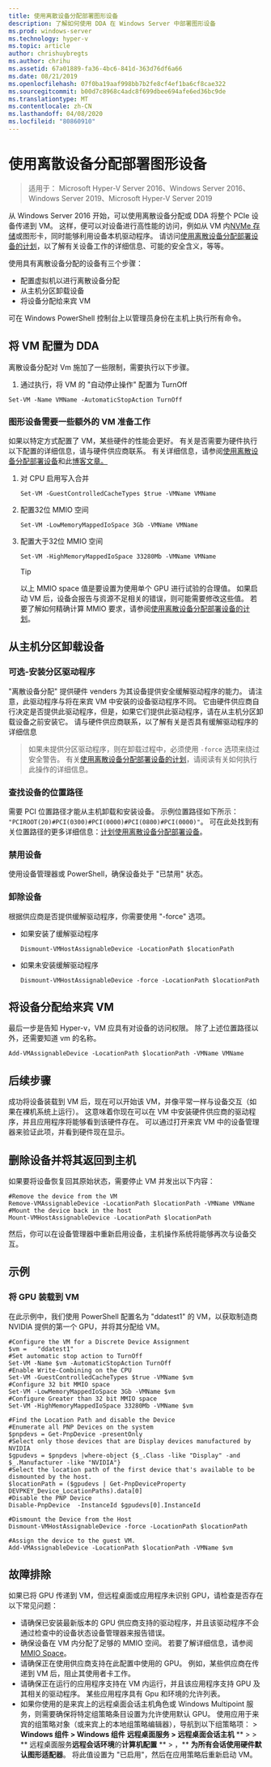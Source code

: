 ```yaml
---
title: 使用离散设备分配部署图形设备
description: 了解如何使用 DDA 在 Windows Server 中部署图形设备
ms.prod: windows-server
ms.technology: hyper-v
ms.topic: article
author: chrishuybregts
ms.author: chrihu
ms.assetid: 67a01889-fa36-4bc6-841d-363d76df6a66
ms.date: 08/21/2019
ms.openlocfilehash: 07f0ba19aaf998bb7b2fe8cf4ef1ba6cf8cae322
ms.sourcegitcommit: b00d7c8968c4adc8f699dbee694afe6ed36bc9de
ms.translationtype: MT
ms.contentlocale: zh-CN
ms.lasthandoff: 04/08/2020
ms.locfileid: "80860910"
---
```

# <a name="deploy-graphics-devices-using-discrete-device-assignment"></a>使用离散设备分配部署图形设备

> 适用于： Microsoft Hyper-V Server 2016、Windows Server 2016、Windows Server 2019、Microsoft Hyper-V Server 2019  

从 Windows Server 2016 开始，可以使用离散设备分配或 DDA 将整个 PCIe 设备传递到 VM。  这样，便可以对设备进行高性能的访问，例如从 VM 内[NVMe 存储](./Deploying-storage-devices-using-dda.md)或图形卡，同时能够利用设备本机驱动程序。  请访问[使用离散设备分配部署设备的计划](../plan/Plan-for-Deploying-Devices-using-Discrete-Device-Assignment.md)，以了解有关设备工作的详细信息、可能的安全含义，等等。

使用具有离散设备分配的设备有三个步骤：
-   配置虚拟机以进行离散设备分配
-   从主机分区卸载设备
-   将设备分配给来宾 VM

可在 Windows PowerShell 控制台上以管理员身份在主机上执行所有命令。

## <a name="configure-the-vm-for-dda"></a>将 VM 配置为 DDA
离散设备分配对 Vm 施加了一些限制，需要执行以下步骤。

1.  通过执行，将 VM 的 "自动停止操作" 配置为 TurnOff

```
Set-VM -Name VMName -AutomaticStopAction TurnOff
```

### <a name="some-additional-vm-preparation-is-required-for-graphics-devices"></a>图形设备需要一些额外的 VM 准备工作

如果以特定方式配置了 VM，某些硬件的性能会更好。  有关是否需要为硬件执行以下配置的详细信息，请与硬件供应商联系。 有关详细信息，请参阅[使用离散设备分配部署设备](../plan/Plan-for-Deploying-Devices-using-Discrete-Device-Assignment.md)和此[博客文章。](https://techcommunity.microsoft.com/t5/Virtualization/Discrete-Device-Assignment-GPUs/ba-p/382266)

1. 对 CPU 启用写入合并
   ```
   Set-VM -GuestControlledCacheTypes $true -VMName VMName
   ```
2. 配置32位 MMIO 空间
   ```
   Set-VM -LowMemoryMappedIoSpace 3Gb -VMName VMName
   ```
3. 配置大于32位 MMIO 空间
   ```
   Set-VM -HighMemoryMappedIoSpace 33280Mb -VMName VMName
   ```
   > [!TIP] 
   > 以上 MMIO space 值是要设置为使用单个 GPU 进行试验的合理值。  如果启动 VM 后，设备会报告与资源不足相关的错误，则可能需要修改这些值。 若要了解如何精确计算 MMIO 要求，请参阅[使用离散设备分配部署设备的计划](../plan/Plan-for-Deploying-Devices-using-Discrete-Device-Assignment.md)。

## <a name="dismount-the-device-from-the-host-partition"></a>从主机分区卸载设备
### <a name="optional---install-the-partitioning-driver"></a>可选-安装分区驱动程序
"离散设备分配" 提供硬件 venders 为其设备提供安全缓解驱动程序的能力。  请注意，此驱动程序与将在来宾 VM 中安装的设备驱动程序不同。  它由硬件供应商自行决定是否提供此驱动程序，但是，如果它们提供此驱动程序，请在从主机分区卸载设备之前安装它。  请与硬件供应商联系，以了解有关是否具有缓解驱动程序的详细信息
> 如果未提供分区驱动程序，则在卸载过程中，必须使用 `-force` 选项来绕过安全警告。 有关[使用离散设备分配部署设备的计划](../plan/Plan-for-Deploying-Devices-using-Discrete-Device-Assignment.md)，请阅读有关如何执行此操作的详细信息。

### <a name="locating-the-devices-location-path"></a>查找设备的位置路径
需要 PCI 位置路径才能从主机卸载和安装设备。  示例位置路径如下所示： `"PCIROOT(20)#PCI(0300)#PCI(0000)#PCI(0800)#PCI(0000)"`。  可在此处找到有关位置路径的更多详细信息：[计划使用离散设备分配部署设备](../plan/Plan-for-Deploying-Devices-using-Discrete-Device-Assignment.md)。

### <a name="disable-the-device"></a>禁用设备
使用设备管理器或 PowerShell，确保设备处于 "已禁用" 状态。  

### <a name="dismount-the-device"></a>卸除设备
根据供应商是否提供缓解驱动程序，你需要使用 "-force" 选项。
- 如果安装了缓解驱动程序
  ```
  Dismount-VMHostAssignableDevice -LocationPath $locationPath
  ```
- 如果未安装缓解驱动程序
  ```
  Dismount-VMHostAssignableDevice -force -LocationPath $locationPath
  ```

## <a name="assigning-the-device-to-the-guest-vm"></a>将设备分配给来宾 VM
最后一步是告知 Hyper-v，VM 应具有对设备的访问权限。  除了上述位置路径以外，还需要知道 vm 的名称。

```
Add-VMAssignableDevice -LocationPath $locationPath -VMName VMName
```

## <a name="whats-next"></a>后续步骤
成功将设备装载到 VM 后，现在可以开始该 VM，并像平常一样与设备交互（如果在裸机系统上运行）。  这意味着你现在可以在 VM 中安装硬件供应商的驱动程序，并且应用程序将能够看到该硬件存在。  可以通过打开来宾 VM 中的设备管理器来验证此项，并看到硬件现在显示。

## <a name="removing-a-device-and-returning-it-to-the-host"></a>删除设备并将其返回到主机
如果要将设备恢复回其原始状态，需要停止 VM 并发出以下内容：
```
#Remove the device from the VM
Remove-VMAssignableDevice -LocationPath $locationPath -VMName VMName
#Mount the device back in the host
Mount-VMHostAssignableDevice -LocationPath $locationPath
```
然后，你可以在设备管理器中重新启用设备，主机操作系统将能够再次与设备交互。

## <a name="example"></a>示例

### <a name="mounting-a-gpu-to-a-vm"></a>将 GPU 装载到 VM
在此示例中，我们使用 PowerShell 配置名为 "ddatest1" 的 VM，以获取制造商 NVIDIA 提供的第一个 GPU，并将其分配给 VM。  
```
#Configure the VM for a Discrete Device Assignment
$vm =   "ddatest1"
#Set automatic stop action to TurnOff
Set-VM -Name $vm -AutomaticStopAction TurnOff
#Enable Write-Combining on the CPU
Set-VM -GuestControlledCacheTypes $true -VMName $vm
#Configure 32 bit MMIO space
Set-VM -LowMemoryMappedIoSpace 3Gb -VMName $vm
#Configure Greater than 32 bit MMIO space
Set-VM -HighMemoryMappedIoSpace 33280Mb -VMName $vm

#Find the Location Path and disable the Device
#Enumerate all PNP Devices on the system
$pnpdevs = Get-PnpDevice -presentOnly
#Select only those devices that are Display devices manufactured by NVIDIA
$gpudevs = $pnpdevs |where-object {$_.Class -like "Display" -and $_.Manufacturer -like "NVIDIA"}
#Select the location path of the first device that's available to be dismounted by the host.
$locationPath = ($gpudevs | Get-PnpDeviceProperty DEVPKEY_Device_LocationPaths).data[0]
#Disable the PNP Device
Disable-PnpDevice  -InstanceId $gpudevs[0].InstanceId

#Dismount the Device from the Host
Dismount-VMHostAssignableDevice -force -LocationPath $locationPath

#Assign the device to the guest VM.
Add-VMAssignableDevice -LocationPath $locationPath -VMName $vm
```

## <a name="troubleshooting"></a>故障排除

如果已将 GPU 传递到 VM，但远程桌面或应用程序未识别 GPU，请检查是否存在以下常见问题：

- 请确保已安装最新版本的 GPU 供应商支持的驱动程序，并且该驱动程序不会通过检查中的设备状态设备管理器来报告错误。
- 确保设备在 VM 内分配了足够的 MMIO 空间。 若要了解详细信息，请参阅[MMIO Space](../plan/Plan-for-Deploying-Devices-using-Discrete-Device-Assignment.md#mmio-space)。
- 请确保正在使用供应商支持在此配置中使用的 GPU。 例如，某些供应商在传递到 VM 后，阻止其使用者卡工作。
- 请确保正在运行的应用程序支持在 VM 内运行，并且该应用程序支持 GPU 及其相关的驱动程序。 某些应用程序具有 Gpu 和环境的允许列表。
- 如果你使用的是来宾上的远程桌面会话主机角色或 Windows Multipoint 服务，则需要确保将特定组策略条目设置为允许使用默认 GPU。 使用应用于来宾的组策略对象（或来宾上的本地组策略编辑器），导航到以下组策略项： > **Windows 组件 > Windows 组件** **远程桌面服务 > 远程桌面会话主机** ** >  > ** 远程桌面服务**远程会话环境**的**计算机配置** ** > ，** **为所有会话使用硬件默认图形适配器**。 将此值设置为 "已启用"，然后在应用策略后重新启动 VM。
